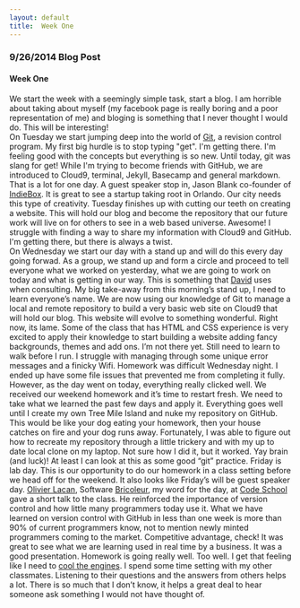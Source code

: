 ```yaml
---
layout: default
title:  Week One
---
```


### **9/26/2014 Blog Post**

#### Week One

We start the week with a seemingly simple task, start a blog. I am horrible about taking about myself (my facebook page is really boring and a poor representation of me) and bloging is something that I never thought I would do. This will be interesting!   
On Tuesday we start jumping deep into the world of [Git](http://en.wikipedia.org/wiki/Git_(software)), a revision control program. My first big hurdle is to stop typing "get". I'm getting there. I'm feeling good with the concepts but everything is so new. Until today, git was slang for get!  While I'm trying to become friends with GitHub, we are introduced to Cloud9, terminal, Jekyll, Basecamp and general markdown. That is a lot for one day. 
A guest speaker stop in, Jason Blank co-founder of [IndieBox](https://www.theindiebox.com/about/). It is great to see a startup taking root in Orlando. Our city needs this type of creativity. 
Tuesday finishes up with cutting our teeth on creating a website. This will hold our blog and become the repository that our future work will live on for others to see in a web based universe. Awesome! 
I struggle with finding a way to share my information with Cloud9 and GitHub. I'm getting there, but there is always a twist.  
On Wednesday we start our day with a stand up and will do this every day going forwad.  As a group, we stand up and form a circle and proceed to tell everyone what we worked on yesterday, what we are going to work on today and what is getting in our way.  This is something that [David]( http://about.me/al_the_x) uses when consulting.  My big take-away from this morning’s stand up, I need to learn everyone’s name.
We are now using our knowledge of Git to manage a local and remote repository to build a very basic web site on Cloud9 that will hold our blog.  This website will evolve to something wonderful.  Right now, its lame.  Some of the class that has HTML and CSS experience is very excited to apply their knowledge to start building a website adding fancy backgrounds, themes and add ons.  I’m not there yet.  Still need to learn to walk before I run.  I struggle with managing through some unique error messages and a finicky Wifi.
Homework was difficult Wednesday night.  I ended up have some file issues that prevented me from completing it fully.  However, as the day went on today, everything really clicked well.  We received our weekend homework and it’s time to restart fresh.  We need to take what we learned the past few days and apply it.  Everything goes well until I create my own Tree Mile Island and nuke my repository on GitHub.  This would be like your dog eating your homework, then your house catches on fire and your dog runs away.  Fortunately, I was able to figure out how to recreate my repository through a little trickery and with my up to date local clone on my laptop.  Not sure how I did it, but it worked.  Yay brain (and luck)!  At least I can look at this as some good “git” practice.
Friday is lab day.  This is our opportunity to do our homework in a class setting before we head off for the weekend. It also looks like Friday’s will be guest speaker day.  [Olivier Lacan]( http://olivierlacan.com/about/), Software [Bricoleur]( http://en.wikipedia.org/wiki/Bricolage), my word for the day, at [Code School](www.codeschool.com) gave a short talk to the class.  He reinforced the importance of version control and how little many programmers today use it.  What we have learned on version control with GitHub in less than one week is more than 90% of current programmers know, not to mention newly minted programmers coming to the market. Competitive advantage, check!  It was great to see what we are learning used in real time by a business.  It was a good presentation.  Homework is going really well.  Too well.  I get that feeling like I need to [cool the engines]( http://www.last.fm/music/Boston/_/Cool+The+Engines).  I spend some time setting with my other classmates.  Listening to their questions and the answers from others helps a lot.  There is so much that I don’t know, it helps a great deal to hear someone ask something I would not have thought of.  

